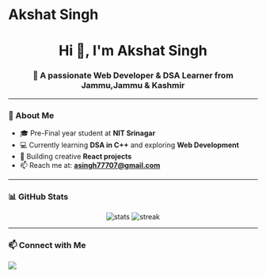 # Akshat Singh

<h1 align="center">Hi 👋, I'm Akshat Singh</h1>
<h3 align="center">🚀 A passionate Web Developer & DSA Learner from Jammu,Jammu & Kashmir</h3>

---

### 🌟 About Me
- 🎓 Pre-Final year student at **NIT Srinagar**
- 💻 Currently learning **DSA in C++** and exploring **Web Development**
- 🔭 Building creative **React projects**
- 📫 Reach me at: **asingh77707@gmail.com**

---

### 📊 GitHub Stats
<p align="center">
  <img src="https://github-readme-stats.vercel.app/api?username=akshat770&show_icons=true&theme=tokyonight" alt="stats" />
  <img src="https://github-readme-streak-stats.herokuapp.com/?user=akshat770&theme=tokyonight" alt="streak" />
</p>

---

### 📫 Connect with Me
<p align="left">
  <a href="https://www.linkedin.com/in/akshat-singh-226815278/" target="_blank">
    <img src="https://img.shields.io/badge/LinkedIn-blue?logo=linkedin&logoColor=white" />
  </a>
</p>
